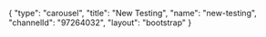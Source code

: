 {
    "type": "carousel",
    "title": "New Testing",
    "name": "new-testing",
    "channelId": "97264032",
    "layout": "bootstrap"
}